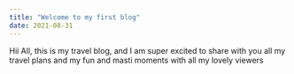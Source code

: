 ```yaml
---
title: "Welcome to my first blog"
date: 2021-08-31
---
```


Hii All, this is my travel blog, and I am super excited to share with you all my travel plans and my fun and masti moments with all my lovely viewers
